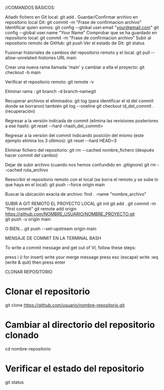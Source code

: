 //COMANDOS BÁSICOS:

Añadir fichero en Git local: git add .
Guardar/Confirmar archivo en repositorio local Git: git commit -m "Frase de confirmacion archivo"
Identificar quien somos: 
	 git config --global user.email "your@email.com"
	 git config --global user.name "Your Name"
Comprobar que se ha guardado en repositorio local: git commit -m "Frase de confirmacion archivo"
Subir al repositorio remoto de GitHub: git push
Ver el estado de Git: git status

Fusionar historiales de cambios del repositorio remoto y el local: git pull --allow-unrelated-histories URL main

Crear una nueva rama llamada 'main' y cambiar a ella el proyecto: git checkout -b main

Verificar el repositorio remoto: git remote -v

Eliminar rama : git branch -d branch-namegit 

Recuperar archivos el eliminados: 
git log (para identificar el id del commit donde se borraron) también git log --oneline
git checkout id_del_commit .(recuperación)


Regresar a la versión indicada de commit (elimina las revisiones posteriores a ese hash):
git reset --hard <hash_del_commit>  

Regresar a la versión del commit indicando posición del mismo (este ejemplo elimina los 3 últimos):
git reset --hard HEAD~3

Eliminar fichero del repositorio:
git rm --cached nombre_fichero   (después hacer commit del cambio)

Dejar de subir archivo (cuando nos hemos confundido en .gitignore)
git rm --cached ruta_archivo

Reescribir el repositorio remoto con el local (se borra el remoto y se sube lo que haya en el local):
git push --force origin main

Buscar la ubicación exacta de archivo:
find . -name "nombre_archivo"




SUBIR A GIT REMOTO EL PROYECTO LOCAL
git init
git add .
git commit -m "first commit"
git remote add origin https://github.com/NOMBRE_USUARIO/NOMBRE_PROYECTO.git                 
git push -u origin main


O BIEN...
git push --set-upstream origin main  



MENSAJE DE COMMIT EN LA TERMINAL BASH

To write a commit message and get out of VI, follow these steps:

press i (i for insert)
write your merge message
press esc (escape)
write :wq (write & quit)
then press enter



CLONAR REPOSITORIO

# Clonar el repositorio
git clone https://github.com/usuario/nombre-repositorio.git

# Cambiar al directorio del repositorio clonado
cd nombre-repositorio

# Verificar el estado del repositorio
git status
